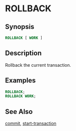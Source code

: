 ROLLBACK
========

Synopsis
--------

``` sql
ROLLBACK [ WORK ]
```

Description
-----------

Rollback the current transaction.

Examples
--------

``` sql
ROLLBACK;
ROLLBACK WORK;
```

See Also
--------

[commit](./commit), [start-transaction](./start-transaction)
